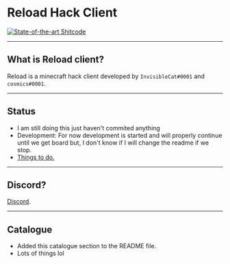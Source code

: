 ﻿# Reload Hack Client 
[![State-of-the-art Shitcode](https://img.shields.io/static/v1?label=State-of-the-art&message=Shitcode&color=7B5804)](https://github.com/trekhleb/state-of-the-art-shitcode)


---
## What is Reload client?

Reload is a minecraft hack client developed by ``InvisibleCat#0001`` and ``cosmics#0001``.

---
## Status
 - I am still doing this just haven't commited anything
 - Development: For now development is started and will properly continue until we get board but, I don't know if I will change the readme if we stop.
 - [Things to do.](https://github.com/InvisibleCatA1/Reload/blob/main/TODO.md)

---
## Discord?
[Discord](https://discord.gg/PSdN7wWHqv).

---
## Catalogue

- Added this catalogue section to the README file.
- Lots of things lol
